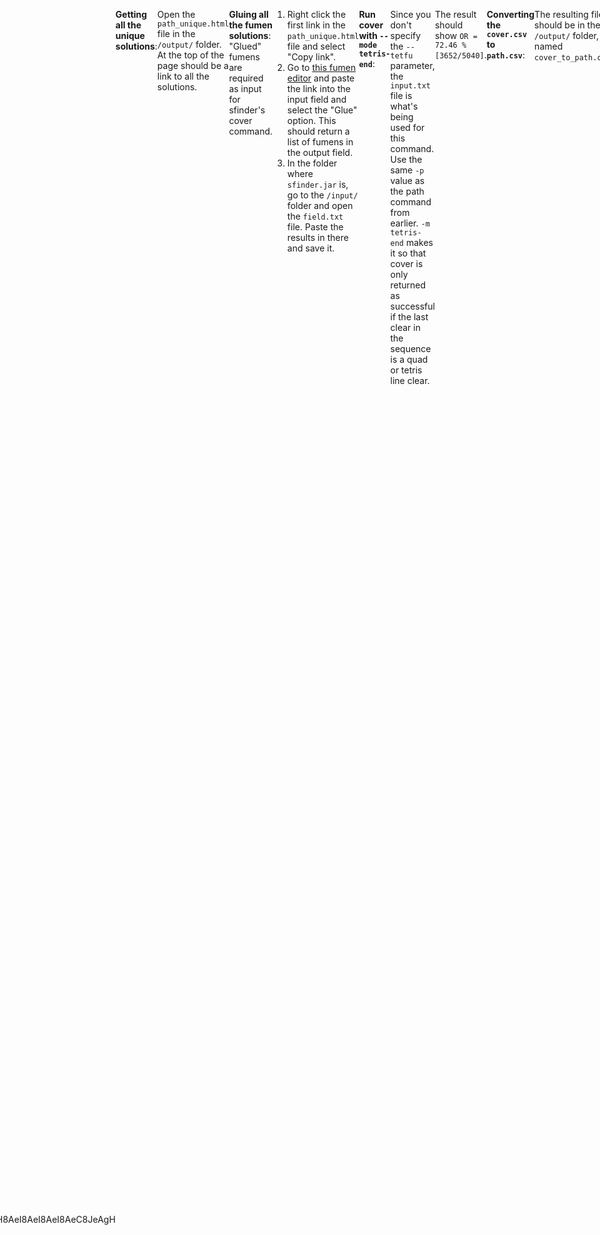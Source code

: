 ```yaml
---
title: Custom Minimals
tags:
- Guide
- Minimals
- Solution Finder
---
```

<meta name="description" content="Description, installation, and usage of programs that will allow you to find minimals based on a cover.csv output with Hillosanation's Cover-To-Path program." />
<style>
header{max-width: 700px; left: 50%; transform: translateX(-50%); padding: 0 2em;}
body{display: flex; justify-content: center;}
.singlePage{width: -webkit-fill-available; max-width: 700px;}
.minimal-graphic{
    display: flex;
    align-items: center;
    justify-content: center;
}
@media all and (max-width: 600px){
    .minimal-graphic{flex-direction: column;}
}
</style>

## Custom Cover-Based Minimals
A special method of generating minimals, where you can get minimal sets for **maximizing a setup's quad clear chance, T-Spin chance, etc.** by converting solution finder's  [[sfinder-docs/sfinder cover.md|cover]] output into a `path.csv` file, allowing [[sfinder-docs/strict minimals|sfinder-strict-minimal]] to work its magic.
___
## Finding Custom Cover-Based Minimals
This is currently done through [SaNoy's](https://github.com/SaNoyGit/) **Cover-to-Path Script**.

#### Downloading:
1. Download the [Cover-to-Path script](https://cdn.discordapp.com/attachments/569728778985537587/982997795986350110/cover-to-path.py) and place it in the folder where `sfinder.jar` is.
2. Download the [unglueFumen script](https://cdn.discordapp.com/attachments/853378199525916732/982998615909871646/unglueFumen.js) and place it in the folder where `sfinder.jar` is.
___
## Example Path and Usage
<div class="minimal-graphic" style="display: flex; align-items: center;">
    <div>
        <p>
            We're going to get the minimal <strong>Quad PC</strong> solutions for this particular board. To do this we'll:
            <ol>
                <li>Get all the unique solutions for the field through path.</li>
                <li>Convert it all to their glued versions.</li>
                <li>Run cover with <code>--mode tetris-end</code>.</li>
                <li>Convert the <code>cover.csv</code> file to <code>path.csv</code>.</li>
                <li>Run sfinder-strict-minimals.</li>
            </ol>
        </p>
    </div>
    <figfumen style="flex-shrink: 0" clipboard="false" height="9">v115@VgC8GeC8GeC8GeE8CeH8AeI8AeI8AeI8AeC8JeAgH</figfumen>
</div>

**Getting all the unique solutions**:
```{title="Example Path Command"}
Input:
java -jar sfinder.jar path -t v115@VgC8GeC8GeC8GeE8CeH8AeI8AeI8AeI8AeC8JeAgH -p *! -c 8

Output:
...
# Output file
Found path [unique] = 28
Found path [minimal] = 26
```
Open the `path_unique.html` file in the `/output/` folder. At the top of the page should be a link to all the solutions.

**Gluing all the fumen solutions**:<br>
"Glued" fumens are required as input for sfinder's cover command. 
1. Right click the first link in the `path_unique.html` file and select "Copy link".
2. Go to <a href="https://hsterts.github.io/Fumenities/">this fumen editor</a> and paste the link into the input field and select the "Glue" option. This should return a list of fumens in the output field.
3. In the folder where `sfinder.jar` is, go to the `/input/` folder and open the `field.txt` file. Paste the results in there and save it.

**Run cover with `--mode tetris-end`**:
```{title="Example Cover Command"}
java -jar sfinder.jar cover -p *! -m tetris-end
```
Since you don't specify the `--tetfu` parameter, the `input.txt` file is what's being used for this command. Use the same `-p` value as the path command from earlier. `-m tetris-end` makes it so that cover is only returned as successful if the last clear in the sequence is a quad or tetris line clear.

The result should show `OR = 72.46 % [3652/5040]`.

**Converting the `cover.csv` to `path.csv`**:
```{title="Example Cover-to-Path Command}
py cover-to-path.py output/cover.csv
```
The resulting file should be in the `/output/` folder, named `cover_to_path.csv`.

**Running sfinder-strict-minimals**:
If you've installed sfinder-strict-minimals properly, it should just be:
```{title="Example Sfinder-Strict-Minimals Command"}
sfinder-minimal output/cover_to_path.csv
```
The result should tell you that you need **22 solutions**. This means that those **22 solutions are required to reach 72.46% Quad PC chances** for this setup. This is our output.

Afterwards you can open the `path_minimal_strict.md` or get it through Marfung's makeMinimals script.

<div style="text-align: center;">
    <fumen size="10" height="9" clipboard="false">v115@VgC8i0BthlC8Rpg0whBtglC8RpQ4ywglE8R4wwH8Q4?I8whI8whI8whC8JeAgWTADX7rDy4CwBFbU9AVVt2AFrvAA</fumen>
    <fumen size="10" height="9" clipboard="false">v115@VgC8h0R4ilC8g0R4whglRpC8g0ywAtRpE8wwBtH8At?I8whI8whI8whC8JeAgWTADX7rDy4CwBFbU9AVVt2AFrvAA</fumen>
    <fumen size="10" height="9" clipboard="false">v115@VgC8i0whQ4hlC8RpBtR4glC8Rpg0BtQ4glE8ywH8ww?I8whI8whI8whC8JeAgWTADX7rDy4CwBFb85AV1IEBFrvAA</fumen>
    <fumen size="10" height="9" clipboard="false">v115@VgC8h0AtwhilC8g0BtR4RpC8g0AtR4glRpE8ywH8ww?I8whI8whI8whC8JeAgWTADX7rDy4CwBFb85AV1IEBFrvAA</fumen>
    <fumen size="10" height="9" clipboard="false">v115@VgC8RpQ4BthlC8RpR4BtglC8i0ywglE8g0Q4wwH8wh?I8whI8whI8whC8JeAgWTADX7rDy4CwBFb85AQl2KBFrvAA</fumen>
    <fumen size="10" height="9" clipboard="false">v115@VgC8h0R4AtRpC8g0R4BtRpC8g0ywilE8wwAtglH8wh?I8whI8whI8whC8JeAgWTADX7rDy4CwBFb85AQl2KBFrvAA</fumen>
    <fumen size="10" height="9" clipboard="false">v115@VgC8RpywAtg0C8RpglwwBtg0C8ilR4h0E8R4AtH8wh?I8whI8whI8whC8JeAgWTADX7rDy4CwBFb85AQl2KBFrvAA</fumen>
    <fumen size="10" height="9" clipboard="false">v115@VgC8glQ4ywRpC8glR4wwg0RpC8hlBti0E8Q4BtH8wh?I8whI8whI8whC8JeAgWTADX7rDy4CwBFb85AQl2KBFrvAA</fumen>
    <fumen size="10" height="9" clipboard="false">v115@VgC8ilR4RpC8BtR4g0RpC8glBtwwi0E8ywH8whI8wh?I8whI8whC8JeAgWTADX7rDy4CwBFb85AQVk2AFrvAA</fumen>
    <fumen size="10" height="9" clipboard="false">v115@VgC8RpBti0C8RpglBtR4C8ilwwR4g0E8ywH8whI8wh?I8whI8whC8JeAgWTADX7rDy4CwBFb85AQVk2AFrvAA</fumen>
    <fumen size="10" height="9" clipboard="false">v115@VgC8ywwhAtRpC8g0wwQ4BtRpC8i0AtilE8R4glH8Q4?I8whI8whI8whC8JeAgWSADX7rDy4CwBFbMOBuccRAyfAAA</fumen>
    <fumen size="10" height="9" clipboard="false">v115@VgC8RpQ4whywC8RpR4AtwwglC8i0Q4ilE8g0BtH8At?I8whI8whI8whC8JeAgWSADX7rDy4CwBFbMOBuccRAyfAAA</fumen>
    <fumen size="10" height="9" clipboard="false">v115@VgC8i0R4hlC8RpywAtglC8Rpg0wwBtglE8R4AtH8wh?I8whI8whI8whC8JeAgWSADX7rDy4CwBFb0KBusnRAyfAAA</fumen>
    <fumen size="10" height="9" clipboard="false">v115@VgC8h0BtilC8g0Q4ywRpC8g0R4wwglRpE8Q4BtH8wh?I8whI8whI8whC8JeAgWSADX7rDy4CwBFb0KBusnRAyfAAA</fumen>
    <fumen size="10" height="9" clipboard="false">v115@VgC8i0whBtglC8Rpg0R4BtC8RpR4ilE8ywH8wwI8wh?I8whI8whC8JeAgWSADX7rDy4CwBFb0KBOIjRAyfAAA</fumen>
    <fumen size="10" height="9" clipboard="false">v115@VgC8g0R4whilC8R4BtglRpC8i0BtRpE8ywH8wwI8wh?I8whI8whC8JeAgWSADX7rDy4CwBFb0KBOIjRAyfAAA</fumen>
    <fumen size="10" height="9" clipboard="false">v115@VgC8ywAtQ4hlC8g0wwBtR4glC8i0RpQ4glE8AtRpH8?whI8whI8whI8whC8JeAgWSADX7rDy4CwBFbEEBuCqRAyfAA?A</fumen>
    <fumen size="10" height="9" clipboard="false">v115@VgC8h0AtQ4ywC8g0BtR4wwglC8g0AtRpilE8RpQ4H8?whI8whI8whI8whC8JeAgWSADX7rDy4CwBFbEEBuCqRAyfAA?A</fumen>
    <fumen size="10" height="9" clipboard="false">v115@VgC8BtRpi0C8ilQ4ywC8glBtR4wwg0E8RpQ4H8whI8?whI8whI8whC8JeAgWSADX7rDy4CwBFbEEBOrwRAyfAAA</fumen>
    <fumen size="10" height="9" clipboard="false">v115@VgC8ilRpR4C8ywAti0C8glwwBtR4g0E8AtRpH8whI8?whI8whI8whC8JeAgWSADX7rDy4CwBFbEEBOrwRAyfAAA</fumen>
    <fumen size="10" height="9" clipboard="false">v115@VgC8ywRpR4C8ilAti0C8glwwBtR4g0E8AtRpH8whI8?whI8whI8whC8JeAgWSADX7rDy4CwBFbEEBOrwRAyfAAA</fumen>
    <fumen size="10" height="9" clipboard="false">v115@VgC8BtRpywC8ilQ4i0C8glBtR4wwg0E8RpQ4H8whI8?whI8whI8whC8JeAgWSADX7rDy4CwBFbEEBOrwRAyfAAA</fumen>
</div>

And that's your output. You can use other `--mode` values for cover to get different outputs, like T-Spin minimals for a certain setup or things like that. Read more about it over at the [[sfinder-docs/sfinder cover|sfinder cover documentation]].

<hr>
<div class="credits">
	<div class="stat">
		<h4>Credits</h4>
		<ul>
			<li><strong>Writer</strong>: Hsterts</li>
			<li><strong>Consultation</strong>: Marfung37, smdbs, torchlight</li>
		</ul>
		<h4>References</h4>
		<ul>
            <li>
                <strong>Custom Cover-Based Minimals</strong>: <a href="https://github.com/SaNoyGit/">Hillosanation</a><br>
                <ul><li><a href="https://cdn.discordapp.com/attachments/569728778985537587/982997795986350110/cover-to-path.py">Cover-To-Path Script</a></li></ul>
                <ul><li><a href="https://cdn.discordapp.com/attachments/853378199525916732/982998615909871646/unglueFumen.js">Unglue Fumen Script</a></li></ul>
            </li>
		</ul>
	</div>
</div>